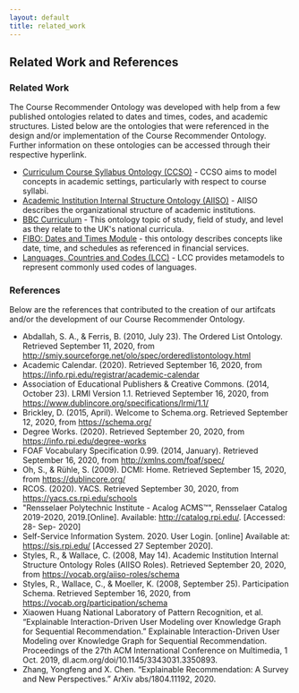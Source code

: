 ```yaml
---
layout: default
title: related_work
---
```


## Related Work and References

### Related Work

The Course Recommender Ontology was developed with help from a few published ontologies related to dates and times, 
codes, and academic structures. Listed below are the ontologies that were referenced in the design and/or
 implementation of the Course Recommender Ontology. Further information on these ontologies can be accessed 
 through their respective hyperlink.

- <a href="https://vkreations.github.io/CCSO/">Curriculum Course Syllabus Ontology (CCSO)</a> - CCSO aims to model 
concepts in academic settings, particularly with respect to course syllabi.
- <a href="https://vocab.org/aiiso/">Academic Institution Internal Structure Ontology (AIISO)</a> - AIISO describes
the organizational structure of academic institutions.
- <a href="https://www.bbc.co.uk/ontologies/curriculum">BBC Curriculum</a> - This ontology topic of study, 
field of study, and level as they relate to the UK's national curricula. 
- <a href="https://www.google.com/url?q=https://spec.edmcouncil.org/fibo/ontology/FND/DatesAndTimes/MetadataFNDDatesAndTimes/DatesAndTimesModule&sa=D&ust=1607220146759000&usg=AOvVaw1oseNh4OQmhiQuCp7vwcGd">FIBO: Dates and Times Module</a> - this ontology 
describes concepts like date, time, and schedules as referenced in financial services.
- [Languages, Countries and Codes (LCC)](https://www.omg.org/spec/LCC/About-LCC/) - LCC provides metamodels to
represent commonly used codes of languages. 

### References

Below are the references that contributed to the creation of our artifcats and/or the development of our Course Recommender Ontology.

- Abdallah, S. A., &amp; Ferris, B. (2010, July 23). The Ordered List Ontology. Retrieved September 11, 2020, from http://smiy.sourceforge.net/olo/spec/orderedlistontology.html
- Academic Calendar. (2020). Retrieved September 16, 2020, from https://info.rpi.edu/registrar/academic-calendar
- Association of Educational Publishers & Creative Commons. (2014, October 23). LRMI Version 1.1. Retrieved September 16, 2020, from https://www.dublincore.org/specifications/lrmi/1.1/
- Brickley, D. (2015, April). Welcome to Schema.org. Retrieved September 12, 2020, from https://schema.org/
- Degree Works. (2020). Retrieved September 20, 2020, from https://info.rpi.edu/degree-works
- FOAF Vocabulary Specification 0.99. (2014, January). Retrieved September 16, 2020, from http://xmlns.com/foaf/spec/
- Oh, S., &amp; Rühle, S. (2009). DCMI: Home. Retrieved September 15, 2020, from https://dublincore.org/
- RCOS. (2020). YACS. Retrieved September 30, 2020, from https://yacs.cs.rpi.edu/schools
- "Rensselaer Polytechnic Institute - Acalog ACMS™", Rensselaer Catalog 2019-2020, 2019.[Online]. Available: http://catalog.rpi.edu/. [Accessed: 28- Sep- 2020]
- Self-Service Information System. 2020. User Login. [online] Available at: <https://sis.rpi.edu/> [Accessed 27 September 2020].
- Styles, R., &amp; Wallace, C. (2008, May 14). Academic Institution Internal Structure Ontology Roles (AIISO Roles). Retrieved September 20, 2020, from https://vocab.org/aiiso-roles/schema
- Styles, R., Wallace, C., &amp; Moeller, K. (2008, September 25). Participation Schema. Retrieved September 16, 2020, from https://vocab.org/participation/schema
- Xiaowen Huang National Laboratory of Pattern Recognition, et al. “Explainable Interaction-Driven User Modeling over Knowledge Graph for Sequential Recommendation.” Explainable Interaction-Driven User Modeling over Knowledge Graph for Sequential Recommendation. Proceedings of the 27th ACM International Conference on Multimedia, 1 Oct. 2019, dl.acm.org/doi/10.1145/3343031.3350893.
- Zhang, Yongfeng and X. Chen. “Explainable Recommendation: A Survey and New Perspectives.” ArXiv abs/1804.11192, 2020.
